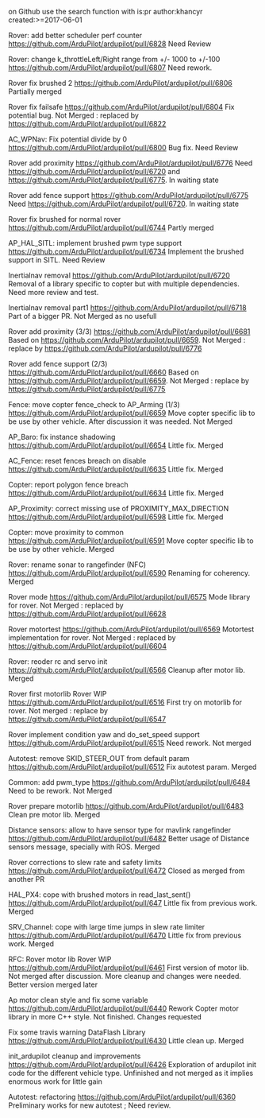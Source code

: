 on Github use the search function with is:pr author:khancyr created:>=2017-06-01 

Rover: add better scheduler perf counter
  https://github.com/ArduPilot/ardupilot/pull/6828
  Need Review

Rover: change k_throttleLeft/Right range from +/- 1000 to +/-100
  https://github.com/ArduPilot/ardupilot/pull/6807
  Need rework.

Rover fix brushed 2
  https://github.com/ArduPilot/ardupilot/pull/6806
  Partially merged

Rover fix failsafe
  https://github.com/ArduPilot/ardupilot/pull/6804
  Fix potential bug. Not Merged : replaced by https://github.com/ArduPilot/ardupilot/pull/6822

AC_WPNav: Fix potential divide by 0
  https://github.com/ArduPilot/ardupilot/pull/6800
  Bug fix. Need Review

Rover add proximity
  https://github.com/ArduPilot/ardupilot/pull/6776
  Need https://github.com/ArduPilot/ardupilot/pull/6720 and https://github.com/ArduPilot/ardupilot/pull/6775. In waiting state

Rover add fence support
  https://github.com/ArduPilot/ardupilot/pull/6775
  Need https://github.com/ArduPilot/ardupilot/pull/6720. In waiting state

Rover fix brushed for normal rover
  https://github.com/ArduPilot/ardupilot/pull/6744
  Partly merged

AP_HAL_SITL: implement brushed pwm type support
  https://github.com/ArduPilot/ardupilot/pull/6734
  Implement the brushed support in SITL. Need Review

Inertialnav removal
  https://github.com/ArduPilot/ardupilot/pull/6720
  Removal of a library specific to copter but with multiple dependencies. Need more review and test.

Inertialnav removal part1
  https://github.com/ArduPilot/ardupilot/pull/6718
  Part of a bigger PR. Not Merged as no usefull

Rover add proximity (3/3)
  https://github.com/ArduPilot/ardupilot/pull/6681
  Based on https://github.com/ArduPilot/ardupilot/pull/6659. Not Merged : replace by https://github.com/ArduPilot/ardupilot/pull/6776

Rover add fence support (2/3)
  https://github.com/ArduPilot/ardupilot/pull/6660
  Based on https://github.com/ArduPilot/ardupilot/pull/6659. Not Merged : replace by https://github.com/ArduPilot/ardupilot/pull/6775

Fence: move copter fence_check to AP_Arming (1/3)
  https://github.com/ArduPilot/ardupilot/pull/6659
  Move copter specific lib to be use by other vehicle. After discussion it was needed. Not Merged

AP_Baro: fix instance shadowing
  https://github.com/ArduPilot/ardupilot/pull/6654
  Little fix. Merged

AC_Fence: reset fences breach on disable
  https://github.com/ArduPilot/ardupilot/pull/6635
  Little fix. Merged

Copter: report polygon fence breach
  https://github.com/ArduPilot/ardupilot/pull/6634
  Little fix. Merged

AP_Proximity: correct missing use of PROXIMITY_MAX_DIRECTION
  https://github.com/ArduPilot/ardupilot/pull/6598
  Little fix. Merged

Copter: move proximity to common
  https://github.com/ArduPilot/ardupilot/pull/6591
  Move copter specific lib to be use by other vehicle. Merged

Rover: rename sonar to rangefinder (NFC)
  https://github.com/ArduPilot/ardupilot/pull/6590
  Renaming for coherency. Merged

Rover mode
  https://github.com/ArduPilot/ardupilot/pull/6575
  Mode library for rover. Not Merged : replaced by https://github.com/ArduPilot/ardupilot/pull/6628

Rover motortest
  https://github.com/ArduPilot/ardupilot/pull/6569
  Motortest implementation for rover. Not Merged : replaced by https://github.com/ArduPilot/ardupilot/pull/6604

Rover: reoder rc and servo init
  https://github.com/ArduPilot/ardupilot/pull/6566
  Cleanup after motor lib. Merged

Rover first motorlib  Rover WIP
  https://github.com/ArduPilot/ardupilot/pull/6516
  First try on motorlib for rover. Not merged : replace by https://github.com/ArduPilot/ardupilot/pull/6547

Rover implement condition yaw and do_set_speed support
  https://github.com/ArduPilot/ardupilot/pull/6515
  Need rework. Not merged

Autotest: remove SKID_STEER_OUT from default param
  https://github.com/ArduPilot/ardupilot/pull/6512
  Fix autotest param. Merged

Common: add pwm_type
 https://github.com/ArduPilot/ardupilot/pull/6484
 Need to be rework. Not Merged

Rover prepare motorlib
  https://github.com/ArduPilot/ardupilot/pull/6483
  Clean pre motor lib. Merged

Distance sensors: allow to have sensor type for mavlink rangefinder
  https://github.com/ArduPilot/ardupilot/pull/6482
  Better usage of Distance sensors message, specially with ROS. Merged

Rover corrections to slew rate and safety limits
  https://github.com/ArduPilot/ardupilot/pull/6472
  Closed as merged from another PR

HAL_PX4: cope with brushed motors in read_last_sent()
  https://github.com/ArduPilot/ardupilot/pull/647
  Little fix from previous work. Merged

SRV_Channel: cope with large time jumps in slew rate limiter 
  https://github.com/ArduPilot/ardupilot/pull/6470
  Little fix from previous work. Merged

RFC: Rover motor lib  Rover WIP
  https://github.com/ArduPilot/ardupilot/pull/6461
  First version of motor lib. Not merged after discussion. More cleanup and changes were needed. Better version merged later

Ap motor clean style and fix some variable
 https://github.com/ArduPilot/ardupilot/pull/6440
 Rework Copter motor library in more C++ style. Not finished. Changes requested  

Fix some travis warning  DataFlash Library
  https://github.com/ArduPilot/ardupilot/pull/6430
  Little clean up. Merged

init_ardupilot cleanup and improvements
  https://github.com/ArduPilot/ardupilot/pull/6426 
  Exploration of ardupilot init code for the different vehicle type. Unfinished and not merged as it implies enormous work for little gain

Autotest: refactoring
  https://github.com/ArduPilot/ardupilot/pull/6360
  Preliminary works for new autotest ; Need review.
